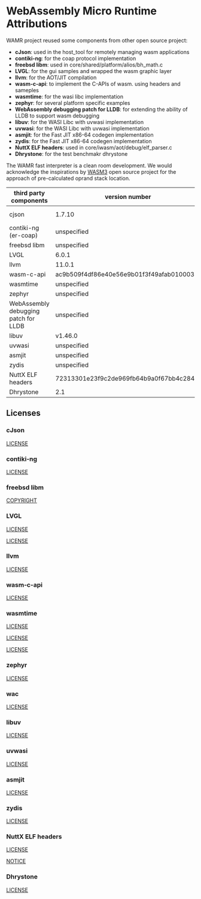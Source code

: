 WebAssembly Micro Runtime Attributions
======================================

WAMR project reused some components from other open source project:
- **cJson**: used in the host_tool for remotely managing wasm applications
- **contiki-ng**: for the coap protocol implementation
- **freebsd libm**: used in core/shared/platform/alios/bh_math.c
- **LVGL**: for the gui samples and wrapped the wasm graphic layer
- **llvm**: for the AOT/JIT compilation
- **wasm-c-api**: to implement the C-APIs of wasm. using headers and sameples
- **wasmtime**: for the wasi libc implementation
- **zephyr**: for several platform specific examples
- **WebAssembly debugging patch for LLDB**: for extending the ability of LLDB to support wasm debugging
- **libuv**: for the WASI Libc with uvwasi implementation
- **uvwasi**: for the WASI Libc with uvwasi implementation
- **asmjit**: for the Fast JIT x86-64 codegen implementation
- **zydis**: for the Fast JIT x86-64 codegen implementation
- **NuttX ELF headers**: used in core/iwasm/aot/debug/elf_parser.c
- **Dhrystone**: for the test benchmakr dhrystone

The WAMR fast interpreter is a clean room development. We would acknowledge the inspirations by [WASM3](https://github.com/wasm3/wasm3) open source project for the approach of pre-calculated oprand stack location.

|  third party components | version number | latest release | vendor pages | CVE details |
| --- | --- | --- | --- | --- |
| cjson | 1.7.10 | 1.7.14 | https://github.com/DaveGamble/cJSON | https://www.cvedetails.com/vendor/19164/Cjson-Project.html |
| contiki-ng (er-coap) | unspecified | 3.0 | https://github.com/contiki-os/contiki | https://www.cvedetails.com/vendor/16528/Contiki-os.html |
| freebsd libm | unspecified | 13.0 | https://www.freebsd.org/ | https://www.cvedetails.com/vendor/6/Freebsd.html |
| LVGL | 6.0.1 | 7.11.0 | https://lvgl.io/ | |
| llvm | 11.0.1 | 12.0.0 | https://llvm.org | https://www.cvedetails.com/vendor/13260/Llvm.html |
| wasm-c-api | ac9b509f4df86e40e56e9b01f3f49afab0100037 | c9d31284651b975f05ac27cee0bab1377560b87e | https://github.com/WebAssembly/wasm-c-api | |
| wasmtime | unspecified | v0.26.0 | https://github.com/bytecodealliance/wasmtime | |
| zephyr | unspecified | v2.5.0 | https://www.zephyrproject.org/ | https://www.cvedetails.com/vendor/19255/Zephyrproject.html |
| WebAssembly debugging patch for LLDB | unspecified | unspecified | https://reviews.llvm.org/D78801 | |
| libuv | v1.46.0 | v1.46.0 | https://github.com/libuv/libuv | https://www.cvedetails.com/vendor/15402/Libuv-Project.html |
| uvwasi | unspecified | v0.0.12 | https://github.com/nodejs/uvwasi | |
| asmjit | unspecified | unspecified | https://github.com/asmjit/asmjit | |
| zydis | unspecified | e14a07895136182a5b53e181eec3b1c6e0b434de | https://github.com/zyantific/zydis | |
| NuttX ELF headers | 72313301e23f9c2de969fb64b9a0f67bb4c284df | 10.3.0 | https://github.com/apache/incubator-nuttx | |
| Dhrystone | 2.1 | 2.1 | https://fossies.org/linux/privat/old/ | |

## Licenses

### cJson

[LICENSE](./test-tools/host-tool/external/cJSON/LICENSE)

### contiki-ng

[LICENSE](./core/shared/coap/er-coap/LICENSE.md)

### freebsd libm

[COPYRIGHT](./core/shared/platform/common/math/COPYRIGHT)

### LVGL

[LICENSE](./samples/littlevgl/LICENCE.txt)

[LICENSE](./core/app-framework/wgl/app/wa-inc/lvgl/LICENCE.txt)

### llvm

[LICENSE](./core/deps/llvm/llvm/LICENCE.txt)

### wasm-c-api

[LICENSE](./samples/wasm-c-api/src/LICENSE)

### wasmtime

[LICENSE](./core/iwasm/libraries/libc-wasi/sandboxed-system-primitives/LICENSE)

[LICENSE](./core/iwasm/libraries/libc-wasi/sandboxed-system-primitives/src/LICENSE)

[LICENSE](./core/iwasm/libraries/libc-wasi/sandboxed-system-primitives/include/LICENSE)

### zephyr

[LICENSE](./samples/gui/wasm-runtime-wgl/src/platform/zephyr/LICENSE)

### wac

[LICENSE](./tests/wamr-test-suites/spec-test-script/LICENSE)

### libuv

[LICENSE](./core/iwasm/libraries/libc-uvwasi/LICENSE_LIBUV)

### uvwasi

[LICENSE](./core/iwasm/libraries/libc-uvwasi/LICENSE_UVWASI)

### asmjit

[LICENSE](./core/iwasm/fast-jit/cg/LICENSE_ASMJIT)

### zydis

[LICENSE](./core/iwasm/fast-jit/cg/LICENSE_ZYDIS)

### NuttX ELF headers

[LICENSE](./core/iwasm/aot/debug/LICENSE_NUTTX)

[NOTICE](./core/iwasm/aot/debug/NOTICE_NUTTX)

### Dhrystone

[LICENSE](./tests/benchmarks/dhrystone/LICENSE)
